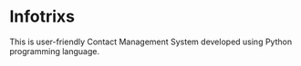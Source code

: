 # Infotrixs
This is user-friendly Contact Management System developed using Python programming language.
